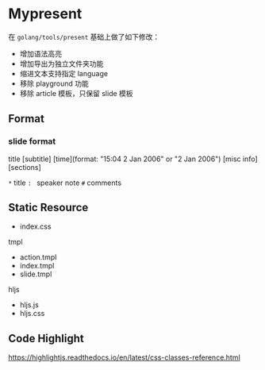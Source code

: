 # Mypresent

在 `golang/tools/present` 基础上做了如下修改：

- 增加语法高亮
- 增加导出为独立文件夹功能
- 缩进文本支持指定 language
- 移除 playground 功能
- 移除 article 模板，只保留 slide 模板

## Format

### slide format

title
[subtitle]
[time](format: "15:04 2 Jan 2006" or "2 Jan 2006")
<blank>
[misc info]
[sections]

`*` title
`: ` speaker note
`#` comments

## Static Resource

- index.css

tmpl
  - action.tmpl
  - index.tmpl
  - slide.tmpl

hljs
  - hljs.js
  - hljs.css

## Code Highlight

https://highlightjs.readthedocs.io/en/latest/css-classes-reference.html

